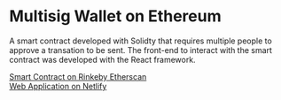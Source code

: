 # Multisig Wallet on Ethereum

A smart contract developed with Solidty that requires multiple people to approve a transation to be sent. The front-end to interact with the smart contract was developed with the React framework.

<a href="https://rinkeby.etherscan.io/address/0xA6c46Cb6DfB5EF9c63800799677ECd99470bF134">Smart Contract on Rinkeby Etherscan</a>
<br/>
<a href="https://peaceful-albattani-20fec6.netlify.app/">Web Application on Netlify</a>